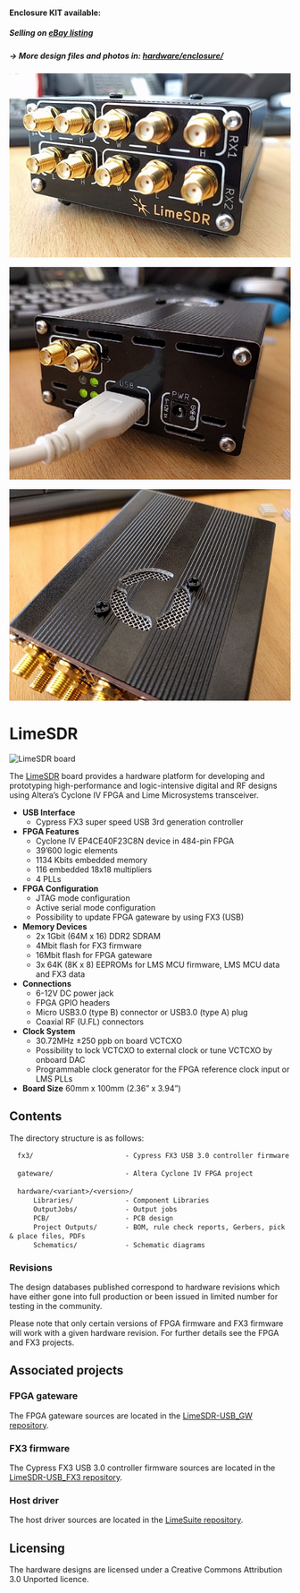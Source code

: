 #### Enclosure KIT available:
##### Selling on [eBay listing](http://www.ebay.com/itm/-/122582037877)
##### -> More design files and photos in: [hardware/enclosure/](./hardware/enclosure/)

![Kit_promo_1](./hardware/enclosure/1v0_76x35_kpl/photos/promo/promo_1.jpg)

![Kit_promo_2](./hardware/enclosure/1v0_76x35_kpl/photos/promo/promo_2.jpg)

![Kit_promo_3](./hardware/enclosure/1v0_76x35_kpl/photos/promo/promo_3.jpg)

# LimeSDR

![LimeSDR board](/images/LimeSDR_722w.jpg)

The [LimeSDR](https://myriadrf.org/projects/limesdr/) board provides a hardware platform for developing and prototyping high-performance and logic-intensive digital and RF designs using Altera’s Cyclone IV FPGA and Lime Microsystems transceiver.

* **USB Interface** 
  * Cypress FX3 super speed USB 3rd generation controller 
* **FPGA Features**
  * Cyclone IV EP4CE40F23C8N device in 484-pin FPGA
  * 39’600 logic elements
  * 1134 Kbits embedded memory
  * 116 embedded 18x18 multipliers 
  * 4 PLLs 
* **FPGA Configuration**
  * JTAG mode configuration 
  * Active serial mode configuration 
  * Possibility to update FPGA gateware by using FX3 (USB)
* **Memory Devices** 
  * 2x 1Gbit (64M x 16) DDR2 SDRAM 
  * 4Mbit flash for FX3 firmware
  * 16Mbit flash for FPGA gateware
  * 3x 64K (8K x 8) EEPROMs for LMS MCU firmware, LMS MCU data and FX3 data
* **Connections**
  * 6-12V DC power jack
  * FPGA GPIO headers
  * Micro USB3.0 (type B) connector or USB3.0 (type A) plug
  * Coaxial RF (U.FL) connectors
* **Clock System**
  * 30.72MHz ±250 ppb on board VCTCXO
  * Possibility to lock VCTCXO to external clock or tune VCTCXO by onboard DAC 
  * Programmable clock generator for the FPGA reference clock input or LMS PLLs
* **Board Size** 60mm x 100mm (2.36” x 3.94”) 

## Contents

The directory structure is as follows:

      fx3/                       - Cypress FX3 USB 3.0 controller firmware
         
      gateware/                  - Altera Cyclone IV FPGA project

      hardware/<variant>/<version>/
          Libraries/             - Component Libraries
          OutputJobs/            - Output jobs
          PCB/                   - PCB design
          Project Outputs/       - BOM, rule check reports, Gerbers, pick & place files, PDFs
          Schematics/            - Schematic diagrams

### Revisions

The design databases published correspond to hardware revisions which have either gone into full production or been issued in limited number for testing in the community. 

Please note that only certain versions of FPGA firmware and FX3 firmware will work with a given hardware revision. For further details see the FPGA and FX3 projects.

## Associated projects

### FPGA gateware

The FPGA gateware sources are located in the [LimeSDR-USB_GW repository](https://github.com/myriadrf/LimeSDR-USB_GW).

### FX3 firmware

The Cypress FX3 USB 3.0 controller firmware sources are located in the [LimeSDR-USB_FX3 repository](https://github.com/myriadrf/LimeSDR-USB_FX3).

### Host driver

The host driver sources are located in the [LimeSuite repository](https://github.com/myriadrf/LimeSuite).

## Licensing

The hardware designs are licensed under a Creative Commons Attribution 3.0 Unported licence.
